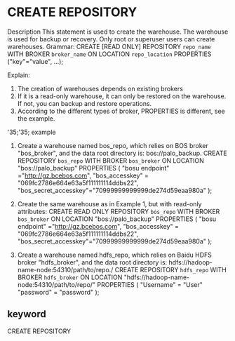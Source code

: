# CREATE REPOSITORY
Description
This statement is used to create the warehouse. The warehouse is used for backup or recovery. Only root or superuser users can create warehouses.
Grammar:
CREATE [READ ONLY] REPOSITORY `repo_name`
WITH BROKER `broker_name`
ON LOCATION `repo_location`
PROPERTIES ("key"="value", ...);

Explain:
1. The creation of warehouses depends on existing brokers
2. If it is a read-only warehouse, it can only be restored on the warehouse. If not, you can backup and restore operations.
3. According to the different types of broker, PROPERTIES is different, see the example.

'35;'35; example
1. Create a warehouse named bos_repo, which relies on BOS broker "bos_broker", and the data root directory is: bos://palo_backup.
CREATE REPOSITORY `bos_repo`
WITH BROKER `bos_broker`
ON LOCATION "bos://palo_backup"
PROPERTIES
(
"bosu endpoint" ="http://gz.bcebos.com",
"bos_accesskey" = "069fc2786e664e63a5f111111114ddbs22",
"bos_secret_accesskey"="70999999999999de274d59eaa980a"
);

2. Create the same warehouse as in Example 1, but with read-only attributes:
CREATE READ ONLY REPOSITORY `bos_repo`
WITH BROKER `bos_broker`
ON LOCATION "bos://palo_backup"
PROPERTIES
(
"bosu endpoint" ="http://gz.bcebos.com",
"bos_accesskey" = "069fc2786e664e63a5f111111114ddbs22",
"bos_secret_accesskey"="70999999999999de274d59eaa980a"
);

3. Create a warehouse named hdfs_repo, which relies on Baidu HDFS broker "hdfs_broker", and the data root directory is: hdfs://hadoop-name-node:54310/path/to/repo./
CREATE REPOSITORY `hdfs_repo`
WITH BROKER `hdfs_broker`
ON LOCATION "hdfs://hadoop-name-node:54310/path/to/repo/"
PROPERTIES
(
"Username" = "User"
"password" = "password"
);

## keyword
CREATE REPOSITORY
